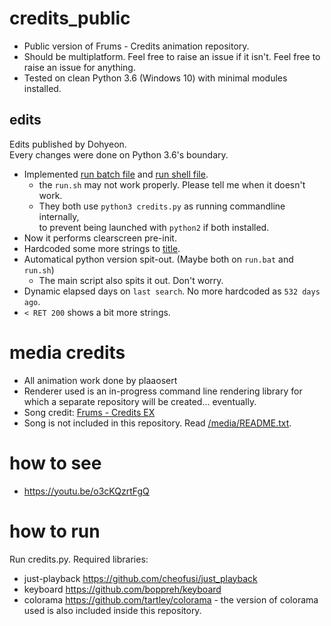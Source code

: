 # credits_public

- Public version of Frums - Credits animation repository.
- Should be multiplatform. Feel free to raise an issue if it isn't. Feel free to raise an issue for anything.
- Tested on clean Python 3.6 (Windows 10) with minimal modules installed.

## edits

Edits published by Dohyeon.  
Every changes were done on Python 3.6's boundary.

- Implemented [run batch file](run.bat) and [run shell file](run.sh).
  - the `run.sh` may not work properly. Please tell me when it doesn't work.
  - They both use `python3 credits.py` as running commandline internally,  
    to prevent being launched with `python2` if both installed.
- Now it performs clearscreen pre-init.
- Hardcoded some more strings to [title](animation_scenes.py#L200).
- Automatical python version spit-out. (Maybe both on `run.bat` and `run.sh`)
  - The main script also spits it out. Don't worry.
- Dynamic elapsed days on `last search`. No more hardcoded as `532 days ago`.
- `< RET 200` shows a bit more strings.

# media credits

- All animation work done by plaaosert
- Renderer used is an in-progress command line rendering library for which a separate repository will be created... eventually.
- Song credit: [Frums - Credits EX](https://soundcloud.com/frums/credits-ex)
- Song is not included in this repository. Read [/media/README.txt](./media/README.txt).

# how to see

- https://youtu.be/o3cKQzrtFgQ

# how to run

Run credits.py. Required libraries:

- just-playback https://github.com/cheofusi/just_playback
- keyboard https://github.com/boppreh/keyboard
- colorama https://github.com/tartley/colorama -
  the version of colorama used is also included inside this repository.

